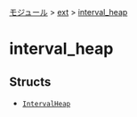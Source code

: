 [モジュール](../../index.md) > [ext](../index.md) > [interval_heap]()

# interval_heap

## Structs

- [`IntervalHeap`](./IntervalHeap.md)

